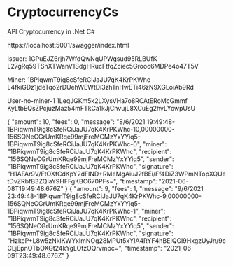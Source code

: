 # CryptocurrencyCs
API Cryptocurrency in .Net C#






https://localhost:5001/swagger/index.html

Issuer:
1GPuEJZ6rjh7WfdQwNqUPWgsud95RLBUfK
L27gRq59TSnXTWanV1SdgHRucFtfqZciec5Grooc6MDPe4o47T5V

Miner:
1BPiqwmT9ig8cSfeRCiJaJU7qK4KrPKWhc
L4fkiGDz1jdeTqo2rDUehWEWtDi3zhTnHwETi46zN9XGLoiAb9Rd

User-no-miner-1
1LeqJGKm5k2LXysVHa7o8RCAtERoMcGmmf
KyLtbEQsZPcjuzMaz54mFTkCa1kJjCnvujL8XCuEg2hvLYowpUsU



{
  "amount": 10,
  "fees": 0,
  "message": "8/6/2021 19:49:48-1BPiqwmT9ig8cSfeRCiJaJU7qK4KrPKWhc-10,00000000-156SQNeCGrUmKRqe99mjFreMCMzYxYYiq5-1BPiqwmT9ig8cSfeRCiJaJU7qK4KrPKWhc-0",
  "miner": "1BPiqwmT9ig8cSfeRCiJaJU7qK4KrPKWhc",
  "recipient": "156SQNeCGrUmKRqe99mjFreMCMzYxYYiq5",
  "sender": "1BPiqwmT9ig8cSfeRCiJaJU7qK4KrPKWhc",
  "signature": "H1AFAr9V/FtOXfCdKpY2dFlND+RMeMgAiuJ2fBEi/Ff4DiZ3WPmNTopXQUetDvZRbfB3ZQIaY9HFFgKBC670PFs=",
  "timestamp": "2021-06-08T19:49:48.676Z"
}
{
  "amount": 9,
  "fees": 1,
  "message": "9/6/2021 23:49:48-1BPiqwmT9ig8cSfeRCiJaJU7qK4KrPKWhc-9,00000000-156SQNeCGrUmKRqe99mjFreMCMzYxYYiq5-1BPiqwmT9ig8cSfeRCiJaJU7qK4KrPKWhc-1",
  "miner": "1BPiqwmT9ig8cSfeRCiJaJU7qK4KrPKWhc",
  "recipient": "156SQNeCGrUmKRqe99mjFreMCMzYxYYiq5",
  "sender": "1BPiqwmT9ig8cSfeRCiJaJU7qK4KrPKWhc",
  "signature": "HzkeP+L8w5zNklKWYxImNOg28MPUt5xYIA4RYF4hBEIQGI9HxgzUyJn/9cCLjEpnOTbOXGt24kYgLOtzOQrvmpc=",
  "timestamp": "2021-06-09T23:49:48.676Z"
}
